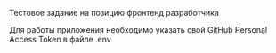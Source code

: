 Тестовое задание на позицию фронтенд разработчика

Для работы приложения необходимо указать свой GitHub Personal Access Token в файле .env
